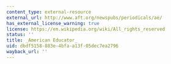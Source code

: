 ```yaml
---
content_type: external-resource
external_url: http://www.aft.org/newspubs/periodicals/ae/
has_external_license_warning: true
license: https://en.wikipedia.org/wiki/All_rights_reserved
status: ''
title: _American Educator_
uid: dbdf5158-883e-4bfa-a13f-05dec7ea2796
wayback_url: ''
---
```

